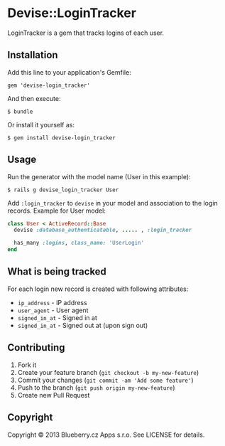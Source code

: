 # Devise::LoginTracker

LoginTracker is a gem that tracks logins of each user.

## Installation

Add this line to your application's Gemfile:

    gem 'devise-login_tracker'

And then execute:

    $ bundle

Or install it yourself as:

    $ gem install devise-login_tracker

## Usage

Run the generator with the model name (User in this example):

    $ rails g devise_login_tracker User

Add `:login_tracker` to `devise` in your model and association
to the login records. Example for User model:

```ruby
class User < ActiveRecord::Base
  devise :database_authenticatable, ..... , :login_tracker

  has_many :logins, class_name: 'UserLogin'
end
```

## What is being tracked

For each login new record is created with following attributes:

* `ip_address` - IP address
* `user_agent` - User agent
* `signed_in_at` - Signed in at
* `signed_in_at` -  Signed out at (upon sign out)


## Contributing

1. Fork it
2. Create your feature branch (`git checkout -b my-new-feature`)
3. Commit your changes (`git commit -am 'Add some feature'`)
4. Push to the branch (`git push origin my-new-feature`)
5. Create new Pull Request

## Copyright

Copyright © 2013 Blueberry.cz Apps s.r.o. See LICENSE for details.

